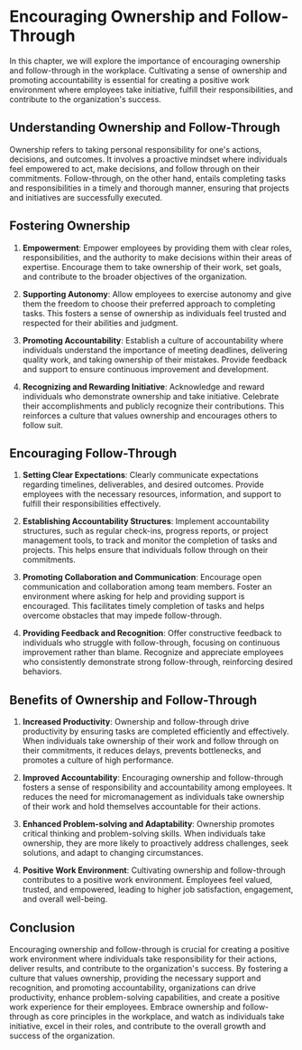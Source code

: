 # Encouraging Ownership and Follow-Through

In this chapter, we will explore the importance of encouraging ownership and follow-through in the workplace. Cultivating a sense of ownership and promoting accountability is essential for creating a positive work environment where employees take initiative, fulfill their responsibilities, and contribute to the organization's success.

## Understanding Ownership and Follow-Through

Ownership refers to taking personal responsibility for one's actions, decisions, and outcomes. It involves a proactive mindset where individuals feel empowered to act, make decisions, and follow through on their commitments. Follow-through, on the other hand, entails completing tasks and responsibilities in a timely and thorough manner, ensuring that projects and initiatives are successfully executed.

## Fostering Ownership

1. **Empowerment**: Empower employees by providing them with clear roles, responsibilities, and the authority to make decisions within their areas of expertise. Encourage them to take ownership of their work, set goals, and contribute to the broader objectives of the organization.
    
2. **Supporting Autonomy**: Allow employees to exercise autonomy and give them the freedom to choose their preferred approach to completing tasks. This fosters a sense of ownership as individuals feel trusted and respected for their abilities and judgment.
    
3. **Promoting Accountability**: Establish a culture of accountability where individuals understand the importance of meeting deadlines, delivering quality work, and taking ownership of their mistakes. Provide feedback and support to ensure continuous improvement and development.
    
4. **Recognizing and Rewarding Initiative**: Acknowledge and reward individuals who demonstrate ownership and take initiative. Celebrate their accomplishments and publicly recognize their contributions. This reinforces a culture that values ownership and encourages others to follow suit.
    

## Encouraging Follow-Through

1. **Setting Clear Expectations**: Clearly communicate expectations regarding timelines, deliverables, and desired outcomes. Provide employees with the necessary resources, information, and support to fulfill their responsibilities effectively.
    
2. **Establishing Accountability Structures**: Implement accountability structures, such as regular check-ins, progress reports, or project management tools, to track and monitor the completion of tasks and projects. This helps ensure that individuals follow through on their commitments.
    
3. **Promoting Collaboration and Communication**: Encourage open communication and collaboration among team members. Foster an environment where asking for help and providing support is encouraged. This facilitates timely completion of tasks and helps overcome obstacles that may impede follow-through.
    
4. **Providing Feedback and Recognition**: Offer constructive feedback to individuals who struggle with follow-through, focusing on continuous improvement rather than blame. Recognize and appreciate employees who consistently demonstrate strong follow-through, reinforcing desired behaviors.
    

## Benefits of Ownership and Follow-Through

1. **Increased Productivity**: Ownership and follow-through drive productivity by ensuring tasks are completed efficiently and effectively. When individuals take ownership of their work and follow through on their commitments, it reduces delays, prevents bottlenecks, and promotes a culture of high performance.
    
2. **Improved Accountability**: Encouraging ownership and follow-through fosters a sense of responsibility and accountability among employees. It reduces the need for micromanagement as individuals take ownership of their work and hold themselves accountable for their actions.
    
3. **Enhanced Problem-solving and Adaptability**: Ownership promotes critical thinking and problem-solving skills. When individuals take ownership, they are more likely to proactively address challenges, seek solutions, and adapt to changing circumstances.
    
4. **Positive Work Environment**: Cultivating ownership and follow-through contributes to a positive work environment. Employees feel valued, trusted, and empowered, leading to higher job satisfaction, engagement, and overall well-being.
    

## Conclusion

Encouraging ownership and follow-through is crucial for creating a positive work environment where individuals take responsibility for their actions, deliver results, and contribute to the organization's success. By fostering a culture that values ownership, providing the necessary support and recognition, and promoting accountability, organizations can drive productivity, enhance problem-solving capabilities, and create a positive work experience for their employees. Embrace ownership and follow-through as core principles in the workplace, and watch as individuals take initiative, excel in their roles, and contribute to the overall growth and success of the organization.
